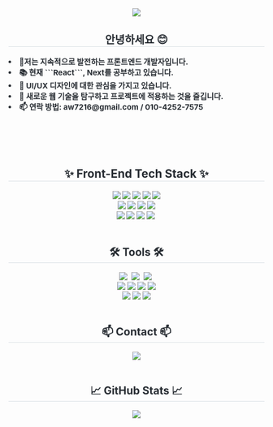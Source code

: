 
<!--타이틀 부분-->
<div align="center">
  <img src="https://capsule-render.vercel.app/api?type=venom&color=auto&height=300&section=header&text=kim%20min%20ji&fontSize=90" />
</div>

<!--인삿말-->
   <h2 align="center" style="border-bottom: 1px solid #d8dee4; color: #282d33;"> 안녕하세요 😊 </h2>  
    <div style="font-weight: 700; font-size: 15px; text-align: left; color: #282d33;">
      <li>🌟저는 지속적으로 발전하는 프론트엔드 개발자입니다.</li>
      <li>📚 현재 ```React```, Next를 공부하고 있습니다.</li>
      <li>🎨 UI/UX 디자인에 대한 관심을 가지고 있습니다.</li>
      <li>🚀 새로운 웹 기술을 탐구하고 프로젝트에 적용하는 것을 즐깁니다.</li>
      <li>📫 연락 방법: aw7216@gmail.com / 010-4252-7575</li>
    
 <br/> <br/> <br/>

<!--내용 부분-->
   <h2 align="center" style="border-bottom: 1px solid #d8dee4; color: #282d33;"> ✨ Front-End Tech Stack ✨ </h2>  
 <div  align= "center"> 
          <img src="https://img.shields.io/badge/HTML5-E34F26?style=for-the-badge&logo=HTML5&logoColor=white">
          <img src="https://img.shields.io/badge/CSS3-1572B6?style=for-the-badge&logo=CSS3&logoColor=white">
          <img src="https://img.shields.io/badge/Javascript-F7DF1E?style=for-the-badge&logo=Javascript&logoColor=white">
          <img src="https://img.shields.io/badge/React-61DAFB?style=for-the-badge&logo=React&logoColor=white">
          <img src="https://img.shields.io/badge/React Query-FF4154?style=for-the-badge&logo=React Query&logoColor=white">
          <br/>
          <img src="https://img.shields.io/badge/Recoil-0179f3?style=for-the-badge&logo=Recoil&logoColor=white">
          <img src="https://img.shields.io/badge/Firebase-FFCA28?style=for-the-badge&logo=Firebase&logoColor=white">
          <img src="https://img.shields.io/badge/Next.js-222222?style=for-the-badge&logo=Next.js&logoColor=white">
          <img src="https://img.shields.io/badge/StyledComponents-DB7093?style=for-the-badge&logo=StyledComponents&logoColor=white">
          <br/> 
           <img src="https://img.shields.io/badge/Sass-CC6699?style=for-the-badge&logo=Sass&logoColor=white">
          <img src="https://img.shields.io/badge/Tailwind CSS-06B6D4?style=for-the-badge&logo=Tailwind CSS&logoColor=white">
          <img src="https://img.shields.io/badge/jQuery-0769AD?style=for-the-badge&logo=jQuery&logoColor=white">
          <img src="https://img.shields.io/badge/typescript-007ACC.svg?style=for-the-badge&logo=typescript&logoColor=white" />&nbsp
          <br/></div>
    </div>
    
<br>

 <h2 align="center" style="border-bottom: 1px solid #d8dee4; color: #282d33;"> 🛠 Tools 🛠 </h2>  
<div align="center">
  <img src="https://img.shields.io/badge/git-F05033.svg?style=for-the-badge&logo=git&logoColor=white" />&nbsp
  <img src="https://img.shields.io/badge/github-181717.svg?style=for-the-badge&logo=github&logoColor=white" />&nbsp
  <img src="https://img.shields.io/badge/Notion-F3F3F3.svg?style=for-the-badge&logo=notion&logoColor=black" />&nbsp
</div>

<div align="center">
    <img src="https://img.shields.io/badge/VSCode-007ACC.svg?style=for-the-badge&logo=visual-studio-code&logoColor=white" />
           <img src="https://img.shields.io/badge/Eslint-4B32C3?style=for-the-badge&logo=Eslint&logoColor=white"/>
       <img src="https://img.shields.io/badge/Prettier-F7B93E?style=for-the-badge&logo=Prettier&logoColor=white"/>
  <img src="https://img.shields.io/badge/figma-F24E1E.svg?style=for-the-badge&logo=figma&logoColor=white" />
       
 
  <br/>
          <img src="https://img.shields.io/badge/Babel-F9DC3E?style=for-the-badge&logo=Babel&logoColor=white"/>
          <img src="https://img.shields.io/badge/Vercel-000000?style=for-the-badge&logo=Vercel&logoColor=white"/>
          <img src="https://img.shields.io/badge/Slack-4A154B?style=for-the-badge&logo=Slack&logoColor=white"/>
</div>

<br>

 <h2 align="center" style="border-bottom: 1px solid #d8dee4; color: #282d33;"> 📫 Contact 📫</h2>  
<div align="center">
  <a href="mailto:aw7216@gmail.com">
    <img
      src="https://img.shields.io/badge/aw7216@gmail.com-f3cac9?style=for-the-badge&logo=gmail&logoColor=black"/>
  </a>
</div>

<br/>
 <h2 align="center" style="border-bottom: 1px solid #d8dee4; color: #282d33;">📈 GitHub Stats 📈</h2> 
  <div align="center">
    <img src="https://github-readme-stats.vercel.app/api?username=minji4252&bg_color=60,fed7d7,fff0f0&title_color=5a5353&text_color=5a5353" /> 
  </div>





    
